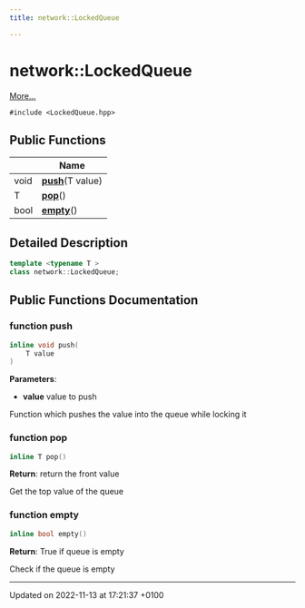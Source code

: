 ```yaml
---
title: network::LockedQueue

---
```


# network::LockedQueue



 [More...](#detailed-description)


`#include <LockedQueue.hpp>`

## Public Functions

|                | Name           |
| -------------- | -------------- |
| void | **[push](Classes/classnetwork_1_1_locked_queue.md#function-push)**(T value) |
| T | **[pop](Classes/classnetwork_1_1_locked_queue.md#function-pop)**() |
| bool | **[empty](Classes/classnetwork_1_1_locked_queue.md#function-empty)**() |

## Detailed Description

```cpp
template <typename T >
class network::LockedQueue;
```

## Public Functions Documentation

### function push

```cpp
inline void push(
    T value
)
```


**Parameters**: 

  * **value** value to push 


Function which pushes the value into the queue while locking it 


### function pop

```cpp
inline T pop()
```


**Return**: return the front value 

Get the top value of the queue 


### function empty

```cpp
inline bool empty()
```


**Return**: True if queue is empty 

Check if the queue is empty 


-------------------------------

Updated on 2022-11-13 at 17:21:37 +0100